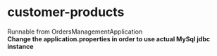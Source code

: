 # customer-products
Runnable from OrdersManagementApplication
<br/>
<b>Change the application.properties in order to use actual MySql jdbc instance</b>

